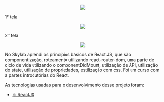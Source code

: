 
<p align="center"> <img src="https://uploaddeimagens.com.br/images/002/568/353/original/skylab-e1568640769783.png?1585937313"></p>



 <p>1° tela</p>


<p align="center">
<img src="https://uploaddeimagens.com.br/images/002/568/362/original/1Capturar.PNG?1585937399">
</p>



<p>2° tela</p>


<p align="center">
<img src="https://uploaddeimagens.com.br/images/002/568/365/original/2Capturar.PNG?1585937434">
</p>



<p> No Skylab aprendi os princípios básicos de React.JS, que são componentização, roteamento utilizando react-router-dom, uma parte de ciclo de vida utilizando o componentDidMount, utilização de API, utilização do state, utilização de propriedades, estilização com css. Foi um curso com a partes introdutórias do React.</P> 
<P> As tecnologias usadas para o desenvolvimento desse projeto foram:</p>

 - <a href="https://pt-br.reactjs.org/">⚛ ReactJS</a>
